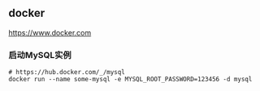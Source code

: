 ## docker

https://www.docker.com

### 启动MySQL实例

```shell
# https://hub.docker.com/_/mysql
docker run --name some-mysql -e MYSQL_ROOT_PASSWORD=123456 -d mysql
```

